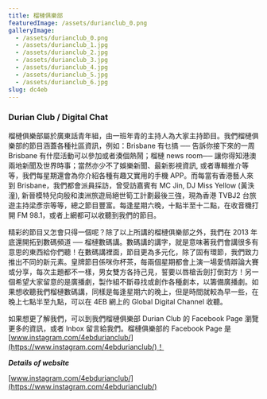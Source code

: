 ```yaml
---
title: 榴槤俱樂部
featuredImage: /assets/durianclub_0.png
galleryImage:
  - /assets/durianclub_0.png
  - /assets/durianclub_1.jpg
  - /assets/durianclub_2.jpg
  - /assets/durianclub_3.jpg
  - /assets/durianclub_4.jpg
  - /assets/durianclub_5.jpg
  - /assets/durianclub_6.jpg
slug: dc4eb
---
```


### Durian Club / Digital Chat

榴槤俱樂部屬於廣東話青年組，由一班年青的主持人為大家主持節目。我們榴槤俱樂部的節目涵蓋各種社區資訊，例如：Brisbane 有乜搞 ── 告訴你接下來的一周 Brisbane 有什麼活動可以參加或者湊個熱鬧；榴槤 news room── 讓你得知港澳兩地新聞及世界時事；當然亦少不了娛樂新聞、最新影視資訊, 或者專輯推介等等，我們每星期還會為你介紹各種有趣又實用的手機 APP。而每當有香港藝人來到 Brisbane，我們都會派員採訪，曾受訪嘉賓有 MC Jin, DJ Miss Yellow (黃泆潼), 新晉模特兒向殷和澳洲旅遊局絕世筍工計劃最後三強，現為香港 TVBJ2 台旅遊主持梁彥宗等等，總之節目豐富。每逢星期六晚，十點半至十二點，在收音機打開 FM 98.1，或者上網都可以收聽到我們的節目。

精彩的節目又怎會只得一個呢？除了以上所講的榴槤俱樂部之外，我們在 2013 年底還開拓到數碼頻道 ── 榴槤數碼講。數碼講的講字，就是意味著我們會講很多有意思的東西給你們聽！在數碼講裡面，節目更為多元化，除了固有環節，我們致力推出不同的新元素。皇牌節目係咪你杯茶，每兩個星期都會上演一場愛情辯論大賽或分享，每次主題都不一樣，男女雙方各持己見，誓要以唇槍舌劍打倒對方！另一個希望大家留意的是廣播劇，製作組不斷尋找或創作各種劇本，以籌備廣播劇。如果想收聽我們榴槤數碼講，同樣是每逢星期六的晚上，但是時間就較為早一些，在晚上七點半至九點，可以在 4EB 網上的 Global Digital Channel 收聽。

如果想更了解我們，可以到我們榴槤俱樂部 Durian Club 的 Facebook Page 瀏覽更多的資訊，或者 Inbox 留言給我們。榴槤俱樂部的 Facebook Page 是[www.instagram.com/4ebdurianclub/](https://www.instagram.com/4ebdurianclub/)！

**_Details of website_**

[www.instagram.com/4ebdurianclub/](https://www.instagram.com/4ebdurianclub/)
